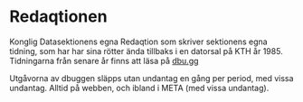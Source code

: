 # Redaqtionen

Konglig Datasektionens egna Redaqtion som skriver sektionens egna tidning, som har har sina rötter ända tillbaks i en datorsal på KTH år 1985. Tidningarna från senare år finns att läsa på [dbu.gg](https://dbu.gg)

Utgåvorna av dbuggen släpps utan undantag en gång per period, med vissa undantag. Alltid på webben, och ibland i META (med vissa undantag).